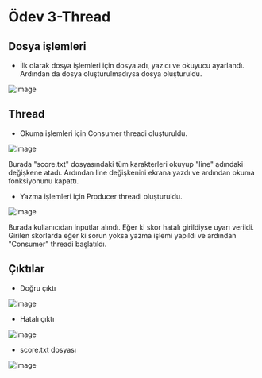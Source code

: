 # Ödev 3-Thread

## Dosya işlemleri

- İlk olarak dosya işlemleri için dosya adı, yazıcı ve okuyucu ayarlandı. Ardından da dosya oluşturulmadıysa dosya oluşturuldu.

![image](https://user-images.githubusercontent.com/107641642/175662890-19a4399c-76cb-4a53-aa84-5cae5eeb33c3.png)

## Thread

- Okuma işlemleri için Consumer threadi oluşturuldu.

![image](https://user-images.githubusercontent.com/107641642/175662998-053c2671-9ce0-4522-90b0-dc52cb92af4b.png)

Burada "score.txt" dosyasındaki tüm karakterleri okuyup "line" adındaki değişkene atadı. Ardından line değişkenini
ekrana yazdı ve ardından okuma fonksiyonunu kapattı.

- Yazma işlemleri için Producer threadi oluşturuldu.

![image](https://user-images.githubusercontent.com/107641642/175663278-4d0861a8-151e-45c5-af63-6b0b715fbe73.png)

Burada kullanıcıdan inputlar alındı. Eğer ki skor hatalı girildiyse uyarı verildi. Girilen skorlarda eğer ki sorun
yoksa yazma işlemi yapıldı ve ardından "Consumer" threadi başlatıldı.

## Çıktılar

- Doğru çıktı

![image](https://user-images.githubusercontent.com/107641642/175663518-0c6b2557-6350-4c7c-b9c1-7c90494cd24c.png)

- Hatalı çıktı

![image](https://user-images.githubusercontent.com/107641642/175663619-5cc57909-3f53-4fa1-bcdf-d053a1161939.png)

- score.txt dosyası

![image](https://user-images.githubusercontent.com/107641642/175663752-43eef8c9-882f-4171-bdbf-7e9007fbc9c6.png)
